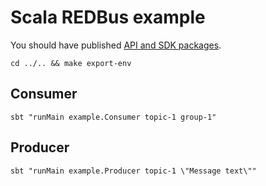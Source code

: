 # Scala REDBus example

You should have published [API and SDK packages](../../api/scala/redbus/README.md).

```shell
cd ../.. && make export-env
```

## Consumer

```shell
sbt "runMain example.Consumer topic-1 group-1"
```

## Producer

```shell
sbt "runMain example.Producer topic-1 \"Message text\""
```